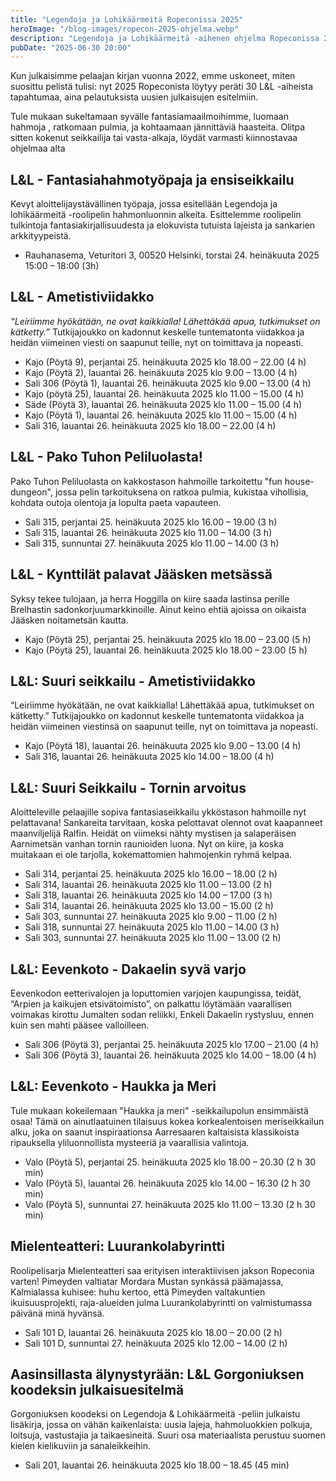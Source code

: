 ```yaml
---
title: "Legendoja ja Lohikäärmeitä Ropeconissa 2025"
heroImage: "/blog-images/ropecon-2025-ohjelma.webp"
description: "Legendoja ja Lohikäärmeitä -aihenen ohjelma Ropeconissa 2025. Tule mukaan seikkailuihin, pelautuksiin ja esitelmiin!"
pubDate: "2025-06-30 20:00"
---
```

Kun julkaisimme pelaajan kirjan vuonna 2022, emme uskoneet, miten suosittu pelistä tulisi: nyt 2025 Ropeconista löytyy peräti 30 L&L -aiheista tapahtumaa, aina pelautuksista uusien julkaisujen esitelmiin. 

Tule mukaan sukeltamaan syvälle fantasiamaailmoihimme, luomaan hahmoja , ratkomaan pulmia, ja kohtaamaan jännittäviä haasteita. Olitpa sitten kokenut seikkailija tai vasta-alkaja, löydät varmasti kiinnostavaa ohjelmaa alta

## L&L - Fantasiahahmotyöpaja ja ensiseikkailu
Kevyt aloittelijaystävällinen työpaja, jossa esitellään Legendoja ja lohikäärmeitä -roolipelin hahmonluonnin alkeita. Esittelemme roolipelin tulkintoja fantasiakirjallisuudesta ja elokuvista tutuista lajeista ja sankarien arkkityypeistä.
* Rauhanasema, Veturitori 3, 00520 Helsinki, torstai 24. heinäkuuta 2025 15:00 – 18:00 (3h)

## L&L - Ametistiviidakko
_“Leiriimme hyökätään, ne ovat kaikkialla! Lähettäkää apua, tutkimukset on kätketty.”_ Tutkijajoukko on kadonnut keskelle tuntematonta viidakkoa ja heidän viimeinen viesti on saapunut teille, nyt on toimittava ja nopeasti.
* Kajo (Pöytä 9), perjantai 25. heinäkuuta 2025 klo 18.00 – 22.00 (4 h)
* Kajo (Pöytä 2), lauantai 26. heinäkuuta 2025 klo 9.00 – 13.00 (4 h)
* Sali 306 (Pöytä 1), lauantai 26. heinäkuuta 2025 klo 9.00 – 13.00 (4 h)
* Kajo (pöytä 25), lauantai 26. heinäkuuta 2025 klo 11.00 – 15.00 (4 h)
* Säde (Pöytä 3), lauantai 26. heinäkuuta 2025 klo 11.00 – 15.00 (4 h)
* Kajo (Pöytä 1), lauantai 26. heinäkuuta 2025 klo 11.00 – 15.00 (4 h)
* Sali 316, lauantai 26. heinäkuuta 2025 klo 18.00 – 22.00 (4 h)

## L&L - Pako Tuhon Peliluolasta!
Pako Tuhon Peliluolasta on kakkostason hahmoille tarkoitettu "fun house- dungeon", jossa pelin tarkoituksena on ratkoa pulmia, kukistaa vihollisia, kohdata outoja olentoja ja lopulta paeta vapauteen.
* Sali 315, perjantai 25. heinäkuuta 2025 klo 16.00 – 19.00 (3 h)
* Sali 315, lauantai 26. heinäkuuta 2025 klo 11.00 – 14.00 (3 h)
* Sali 315, sunnuntai 27. heinäkuuta 2025 klo 11.00 – 14.00 (3 h)

## L&L - Kynttilät palavat Jääsken metsässä
Syksy tekee tulojaan, ja herra Hoggilla on kiire saada lastinsa perille Brelhastin sadonkorjuumarkkinoille. Ainut keino ehtiä ajoissa on oikaista Jääsken noitametsän kautta.
* Kajo (Pöytä 25), perjantai 25. heinäkuuta 2025 klo 18.00 – 23.00 (5 h)
* Kajo (Pöytä 25), lauantai 26. heinäkuuta 2025 klo 18.00 – 23.00 (5 h)

## L&L: Suuri seikkailu - Ametistiviidakko
“Leiriimme hyökätään, ne ovat kaikkialla! Lähettäkää apua, tutkimukset on kätketty.” Tutkijajoukko on kadonnut keskelle tuntematonta viidakkoa ja heidän viimeinen viestinsä on saapunut teille, nyt on toimittava ja nopeasti.
* Kajo (Pöytä 18), lauantai 26. heinäkuuta 2025 klo 9.00 – 13.00 (4 h)
* Sali 316, lauantai 26. heinäkuuta 2025 klo 14.00 – 18.00 (4 h)

## L&L: Suuri Seikkailu - Tornin arvoitus
Aloitteleville pelaajille sopiva fantasiaseikkailu ykköstason hahmoille nyt pelattavana! Sankareita tarvitaan, koska pelottavat olennot ovat kaapanneet maanviljelijä Ralfin. Heidät on viimeksi nähty mystisen ja salaperäisen Aarnimetsän vanhan tornin raunioiden luona. Nyt on kiire, ja koska muitakaan ei ole tarjolla, kokemattomien hahmojenkin ryhmä kelpaa.
* Sali 314, perjantai 25. heinäkuuta 2025 klo 16.00 – 18.00 (2 h)
* Sali 314, lauantai 26. heinäkuuta 2025 klo 11.00 – 13.00 (2 h)
* Sali 318, lauantai 26. heinäkuuta 2025 klo 14.00 – 17.00 (3 h)
* Sali 314, lauantai 26. heinäkuuta 2025 klo 13.00 – 15.00 (2 h)
* Sali 303, sunnuntai 27. heinäkuuta 2025 klo 9.00 – 11.00 (2 h)
* Sali 318, sunnuntai 27. heinäkuuta 2025 klo 11.00 – 14.00 (3 h)
* Sali 303, sunnuntai 27. heinäkuuta 2025 klo 11.00 – 13.00 (2 h)

## L&L: Eevenkoto - Dakaelin syvä varjo
Eevenkodon eetterivalojen ja loputtomien varjojen kaupungissa, teidät, “Arpien ja kaikujen etsivätoimisto”, on palkattu löytämään vaarallisen voimakas kirottu Jumalten sodan reliikki, Enkeli Dakaelin rystysluu, ennen kuin sen mahti pääsee valloilleen.
* Sali 306 (Pöytä 3), perjantai 25. heinäkuuta 2025 klo 17.00 – 21.00 (4 h)
* Sali 306 (Pöytä 3), lauantai 26. heinäkuuta 2025 klo 14.00 – 18.00 (4 h)

## L&L: Eevenkoto - Haukka ja Meri
Tule mukaan kokeilemaan "Haukka ja meri" -seikkailupolun ensimmäistä osaa! Tämä on ainutlaatuinen tilaisuus kokea korkealentoisen meriseikkailun alku, joka on saanut inspiraationsa Aarresaaren kaltaisista klassikoista ripauksella yliluonnollista mysteeriä ja vaarallisia valintoja.
* Valo (Pöytä 5), perjantai 25. heinäkuuta 2025 klo 18.00 – 20.30 (2 h 30 min)
* Valo (Pöytä 5), lauantai 26. heinäkuuta 2025 klo 14.00 – 16.30 (2 h 30 min)
* Valo (Pöytä 5), sunnuntai 27. heinäkuuta 2025 klo 11.00 – 13.30 (2 h 30 min)

## Mielenteatteri: Luurankolabyrintti
Roolipelisarja Mielenteatteri saa erityisen interaktiivisen jakson Ropeconia varten! Pimeyden valtiatar Mordara Mustan synkässä päämajassa, Kalmialassa kuhisee: huhu kertoo, että Pimeyden valtakuntien ikuisuusprojekti, raja-alueiden julma Luurankolabyrintti on valmistumassa päivänä minä hyvänsä.
* Sali 101 D, lauantai 26. heinäkuuta 2025 klo 18.00 – 20.00 (2 h)
* Sali 101 D, sunnuntai 27. heinäkuuta 2025 klo 12.00 – 14.00 (2 h)

## Aasinsillasta älynystyrään: L&L Gorgoniuksen koodeksin julkaisuesitelmä
Gorgoniuksen koodeksi on Legendoja & Lohikäärmeitä -peliin julkaistu lisäkirja, jossa on vähän kaikenlaista: uusia lajeja, hahmoluokkien polkuja, loitsuja, vastustajia ja taikaesineitä. Suuri osa materiaalista perustuu suomen kielen kielikuviin ja sanaleikkeihin.
* Sali 201, lauantai 26. heinäkuuta 2025 klo 18.00 – 18.45 (45 min)

 